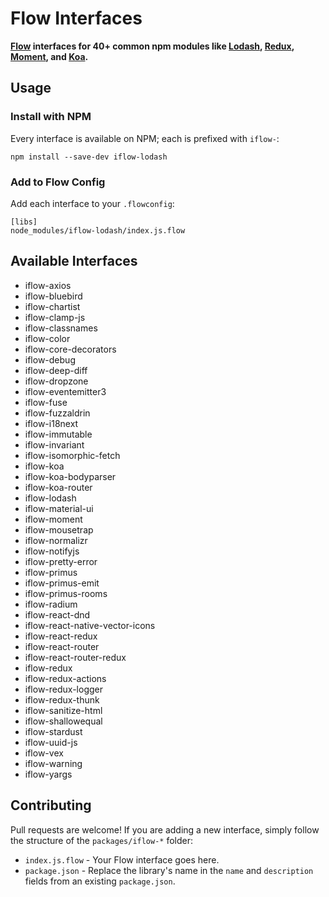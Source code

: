 # Flow Interfaces

**[Flow](http://www.flowtype.org) interfaces for 40+ common npm modules like
[Lodash](https://www.npmjs.com/package/iflow-lodash),
[Redux](https://www.npmjs.com/package/iflow-redux),
[Moment](https://www.npmjs.com/package/iflow-moment),
and [Koa](https://www.npmjs.com/package/iflow-koa).**

## Usage

### Install with NPM

Every interface is available on NPM; each is prefixed with `iflow-`:

`npm install --save-dev iflow-lodash`


### Add to Flow Config

Add each interface to your `.flowconfig`:

```
[libs]
node_modules/iflow-lodash/index.js.flow
```

## Available Interfaces

* iflow-axios
* iflow-bluebird
* iflow-chartist
* iflow-clamp-js
* iflow-classnames
* iflow-color
* iflow-core-decorators
* iflow-debug
* iflow-deep-diff
* iflow-dropzone
* iflow-eventemitter3
* iflow-fuse
* iflow-fuzzaldrin
* iflow-i18next
* iflow-immutable
* iflow-invariant
* iflow-isomorphic-fetch
* iflow-koa
* iflow-koa-bodyparser
* iflow-koa-router
* iflow-lodash
* iflow-material-ui
* iflow-moment
* iflow-mousetrap
* iflow-normalizr
* iflow-notifyjs
* iflow-pretty-error
* iflow-primus
* iflow-primus-emit
* iflow-primus-rooms
* iflow-radium
* iflow-react-dnd
* iflow-react-native-vector-icons
* iflow-react-redux
* iflow-react-router
* iflow-react-router-redux
* iflow-redux
* iflow-redux-actions
* iflow-redux-logger
* iflow-redux-thunk
* iflow-sanitize-html
* iflow-shallowequal
* iflow-stardust
* iflow-uuid-js
* iflow-vex
* iflow-warning
* iflow-yargs

## Contributing

Pull requests are welcome! If you are adding a new interface, simply follow the structure of the `packages/iflow-*` folder:
* `index.js.flow` - Your Flow interface goes here.
* `package.json` - Replace the library's name in the `name` and `description` fields from an existing `package.json`.
